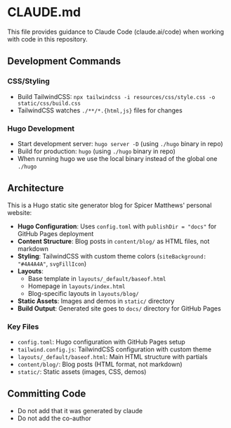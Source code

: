 # CLAUDE.md

This file provides guidance to Claude Code (claude.ai/code) when working with code in this repository.

## Development Commands

### CSS/Styling

- Build TailwindCSS: `npx tailwindcss -i resources/css/style.css -o static/css/build.css`
- TailwindCSS watches `./**/*.{html,js}` files for changes

### Hugo Development

- Start development server: `hugo server -D` (using `./hugo` binary in repo)
- Build for production: `hugo` (using `./hugo` binary in repo)
- When running hugo we use the local binary instead of the global one `./hugo`

## Architecture

This is a Hugo static site generator blog for Spicer Matthews' personal website:

- **Hugo Configuration**: Uses `config.toml` with `publishDir = "docs"` for GitHub Pages deployment
- **Content Structure**: Blog posts in `content/blog/` as HTML files, not markdown
- **Styling**: TailwindCSS with custom theme colors (`siteBackground: "#4A4A4A"`, `svgFillIcon`)
- **Layouts**:
  - Base template in `layouts/_default/baseof.html`
  - Homepage in `layouts/index.html`
  - Blog-specific layouts in `layouts/blog/`
- **Static Assets**: Images and demos in `static/` directory
- **Build Output**: Generated site goes to `docs/` directory for GitHub Pages

### Key Files

- `config.toml`: Hugo configuration with GitHub Pages setup
- `tailwind.config.js`: TailwindCSS configuration with custom theme
- `layouts/_default/baseof.html`: Main HTML structure with partials
- `content/blog/`: Blog posts (HTML format, not markdown)
- `static/`: Static assets (images, CSS, demos)

## Committing Code

- Do not add that it was generated by claude
- Do not add the co-author